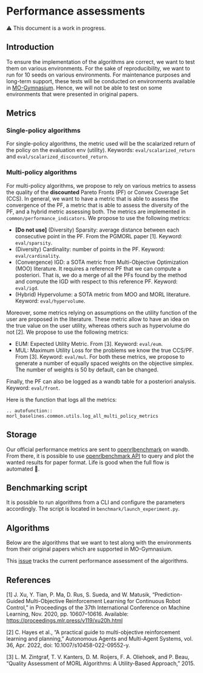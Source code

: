 # Performance assessments

:warning: This document is a work in progress.

## Introduction
To ensure the implementation of the algorithms are correct, we want to test them on various environments. For the sake of reproducibility, we want to run for 10 seeds on various environments. For maintenance purposes and long-term support, these tests will be conducted on environments available in [MO-Gymnasium](www.github.com/farama-foundation/mo-gymnasium). Hence, we will not be able to test on some environments that were presented in original papers.


## Metrics
### Single-policy algorithms
For single-policy algorithms, the metric used will be the scalarized return of the policy on the evaluation env (utility). Keywords: `eval/scalarized_return` and `eval/scalarized_discounted_return`.

### Multi-policy algorithms
For multi-policy algorithms, we propose to rely on various metrics to assess the quality of the **discounted** Pareto Fronts (PF) or Convex Coverage Set (CCS). In general, we want to have a metric that is able to assess the convergence of the PF, a metric that is able to assess the diversity of the PF, and a hybrid metric assessing both. The metrics are implemented in `common/performance_indicators`. We propose to use the following metrics:
* **[Do not use]** (Diversity) Sparsity: average distance between each consecutive point in the PF. From the PGMORL paper [1]. Keyword: `eval/sparsity`.
* (Diversity) Cardinality: number of points in the PF. Keyword: `eval/cardinality`.
* (Convergence) IGD: a SOTA metric from Multi-Objective Optimization (MOO) literature. It requires a reference PF that we can compute a posteriori. That is, we do a merge of all the PFs found by the method and compute the IGD with respect to this reference PF. Keyword: `eval/igd`.
* (Hybrid) Hypervolume: a SOTA metric from MOO and MORL literature. Keyword: `eval/hypervolume`.

Moreover, some metrics relying on assumptions on the utility function of the user are proposed in the literature. These metric allow to have an idea on the true value on the user utility, whereas others such as hypervolume do not [2]. We propose to use the following metrics:
* EUM: Expected Utility Metric. From [3]. Keyword: `eval/eum`.
* MUL: Maximum Utility Loss for the problems we know the true CCS/PF. From [3]. Keyword: `eval/mul`.
For both these metrics, we propose to generate a number of equally spaced weights on the objective simplex. The number of weights is 50 by default, can be changed.

Finally, the PF can also be logged as a wandb table for a posteriori analysis. Keyword: `eval/front`.

Here is the function that logs all the metrics:
```{eval-rst}
.. autofunction:: morl_baselines.common.utils.log_all_multi_policy_metrics
```

## Storage

Our official performance metrics are sent to [openrlbenchmark](https://wandb.ai/openrlbenchmark/MORL-Baselines) on wandb. From there, it is possible to use [openrlbenchmark API](https://github.com/openrlbenchmark/openrlbenchmark) to query and plot the wanted results for paper format. Life is good when the full flow is automated 🥸.

## Benchmarking script
It is possible to run algorithms from a CLI and configure the parameters accordingly. The script is located in `benchmark/launch_experiment.py`.

## Algorithms

Below are the algorithms that we want to test along with the environments from their original papers which are supported in MO-Gymnasium.

This [issue](https://github.com/LucasAlegre/morl-baselines/issues/43) tracks the current performance assessment of the algorithms.

## References
[1]  J. Xu, Y. Tian, P. Ma, D. Rus, S. Sueda, and W. Matusik, “Prediction-Guided Multi-Objective Reinforcement Learning for Continuous Robot Control,” in Proceedings of the 37th International Conference on Machine Learning, Nov. 2020, pp. 10607–10616. Available: https://proceedings.mlr.press/v119/xu20h.html

[2] C. Hayes et al., “A practical guide to multi-objective reinforcement learning and planning,” Autonomous Agents and Multi-Agent Systems, vol. 36, Apr. 2022, doi: 10.1007/s10458-022-09552-y.

[3] L. M. Zintgraf, T. V. Kanters, D. M. Roijers, F. A. Oliehoek, and P. Beau, “Quality Assessment of MORL Algorithms: A Utility-Based Approach,” 2015.
